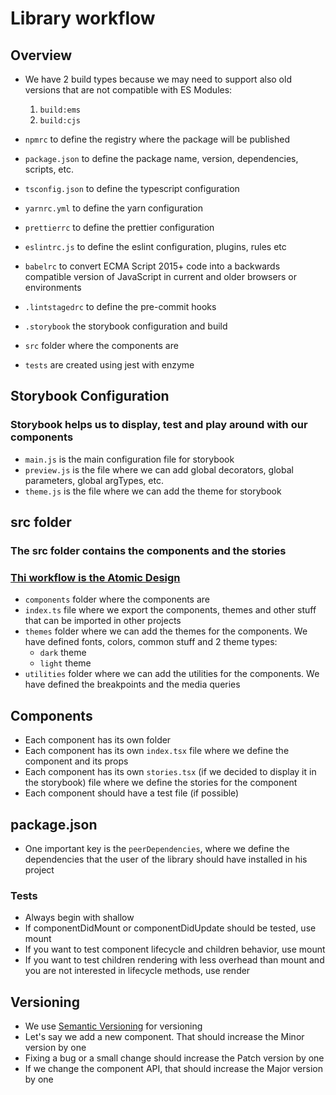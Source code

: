 # Library workflow

## Overview
   - We have 2 build types because we may need to support also old versions that are not compatible with ES Modules:
     1. `build:ems`
     2. `build:cjs`

   - `npmrc` to define the registry where the package will be published
   - `package.json` to define the package name, version, dependencies, scripts, etc.
   - `tsconfig.json` to define the typescript configuration
   - `yarnrc.yml` to define the yarn configuration
   - `prettierrc` to define the prettier configuration
   - `eslintrc.js` to define the eslint configuration, plugins, rules etc
   - `babelrc` to convert ECMA Script 2015+ code into a backwards compatible version of JavaScript in current and older browsers or environments
   - `.lintstagedrc` to define the pre-commit hooks
   - `.storybook` the storybook configuration and build
   - `src` folder where the components are
   - `tests` are created using jest with enzyme

## Storybook Configuration
   ### Storybook helps us to display, test and play around with our components

   - `main.js` is the main configuration file for storybook
   - `preview.js` is the file where we can add global decorators, global parameters, global argTypes, etc.
   - `theme.js` is the file where we can add the theme for storybook

## src folder
   ### The src folder contains the components and the stories
   ### [Thi workflow is the Atomic Design](https://bradfrost.com/blog/post/atomic-web-design/)

   - `components` folder where the components are
   - `index.ts` file where we export the components, themes and other stuff that can be imported in other projects
   - `themes` folder where we can add the themes for the components. We have defined fonts, colors, common stuff and 2 theme types:
     - `dark` theme
     - `light` theme
   - `utilities` folder where we can add the utilities for the components. We have defined the breakpoints and the media queries

## Components
   - Each component has its own folder
   - Each component has its own `index.tsx` file where we define the component and its props
   - Each component has its own `stories.tsx` (if we decided to display it in the storybook) file where we define the stories for the component
   - Each component should have a test file (if possible)

## package.json
   - One important key is the `peerDependencies`, where we define the dependencies that the user of the library should have installed in his project

### Tests 
   - Always begin with shallow 
   - If componentDidMount or componentDidUpdate should be tested, use mount 
   - If you want to test component lifecycle and children behavior, use mount 
   - If you want to test children rendering with less overhead than mount and you are not interested in lifecycle methods, use render

## Versioning
   - We use [Semantic Versioning](https://semver.org/) for versioning
   - Let's say we add a new component. That should increase the Minor version by one
   - Fixing a bug or a small change should increase the Patch version by one
   - If we change the component API, that should increase the Major version by one